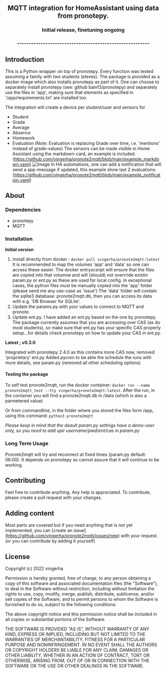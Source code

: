 <h2 align="center">MQTT integration for HomeAssistant using data from pronotepy.</h2>
<h3 align="center" color="red">Initial release, finetuning ongoing</h3>


<h3 align="center">--------------------------------------------------------</h3>


## Introduction
This is a Python wrapper on top of pronotepy. Every function was tested assuming a family with two students (eleves). 
The package is provided as a docker image which also installs pronotepy as part of it. 
One can choose to separately install pronotepy (see: github bainf3/pronotepy) and separately use the files in 'app', making sure that elements as specified in '/app/requirements.txt' are installed too.

The integration will create a device per student/user and sensors for 
- Student
- Grade
- Average
- Absence
- Homework
- Evaluation (Note: Evaluation is replacing Grade over time, i.e. 'mentions' instead of grade-values)
The sensors can be made visible in Home Assistant using the markdown-card, an example is included. (https://github.com/vingerha/pronote2mqtt/blob/main/example_markdown.yaml)
![image](https://user-images.githubusercontent.com/44190435/154719453-895ee43e-2f27-41e5-8000-76c346ca0579.png)
In HA automations, one can add a notification that will send a app-message if updated, this example show last 2 evaluations: (https://github.com/vingerha/pronote2mqtt/blob/main/example_notification.yaml)


## About

### Dependencies

 - pronotepy
 - MQTT


### Installation
**Initial version**

1. Install directly from docker : `docker pull vingerha/pronote2mqtt:latest`
It is recommended to map the volumes 'app' and 'data' so one can access these easier. 
The docker entryscsript will ensure that the files are copied into that volumne and will (should) not overrride existin param.py or ent.py as these are used for local config. In exceptional cases, the python files must be manually copied into the 'app' folder (please send me any use-case as 'issue')
The 'data' folder will contain the sqlite3 database: pronote2mqtt.db, then you can access its data with e.g. 'DB Browser for SQLite'.
2. Update the params.py with your values to connect to MQTT and pronote.
3. Update ent.py. I have added an ent.py based on the one by pronotepy. The package currently assumes that you are accessing over CAS (as do most students), so make sure that ent.py has your specific CAS properly setup...for details check pronotepy on how to update your CAS in ent.py.


**Latest ; v0.3.0**

Integrated with pronotepy 2.4.0 as this contains more CAS now, removed 'proprietary' ent.py
Added pycron to be able the schedule the runs with more details, see param.py (removed all other scheduling options)

#### Testing the package
To self test pronote2mqtt, run the docker container: `docker run --name pronote2mqtt_test --tty vingerha/pronote2mqtt:latest`.
After the run, in the container you will find a pronote2mqtt.db in /data (which is also a parmetered value)

Or from commandline, in the folder where you stored the files form /app, using this command:
`python3 pronote2mqtt`

*Please keep in mind that the deault param.py settings have a demo-user only, so you need to add upir username/pwd/ent/cas in param.py*



### Long Term Usage

Pronote2mqtt will try and reconnect at fixed times (param.py default: 06:00). It depends on pronotepy so cannot assure that it will continue to be working. 

## Contributing

Feel free to contribute anything. Any help is appreciated. To contribute, please create a pull request with your changes.

## Adding content

Most parts are covered but if you need anything that is not yet implemented, you can [create an issue] (https://github.com/vingerha/pronote2mqtt/issues/new) with your request. (or you can contribute by adding it yourself)

## License

Copyright (c) 2022 vingerha

Permission is hereby granted, free of charge, to any person obtaining a copy of this software and associated documentation files (the "Software"), to deal in the Software without restriction, including without limitation the rights to use, copy, modify, merge, publish, distribute, sublicense, and/or sell copies of the Software, and to permit persons to whom the Software is furnished to do so, subject to the following conditions:

The above copyright notice and this permission notice shall be included in all copies or substantial portions of the Software.

THE SOFTWARE IS PROVIDED "AS IS", WITHOUT WARRANTY OF ANY KIND, EXPRESS OR IMPLIED, INCLUDING BUT NOT LIMITED TO THE WARRANTIES OF MERCHANTABILITY, FITNESS FOR A PARTICULAR PURPOSE AND NONINFRINGEMENT. IN NO EVENT SHALL THE AUTHORS OR COPYRIGHT HOLDERS BE LIABLE FOR ANY CLAIM, DAMAGES OR OTHER LIABILITY, WHETHER IN AN ACTION OF CONTRACT, TORT OR OTHERWISE, ARISING FROM, OUT OF OR IN CONNECTION WITH THE SOFTWARE OR THE USE OR OTHER DEALINGS IN THE SOFTWARE.
